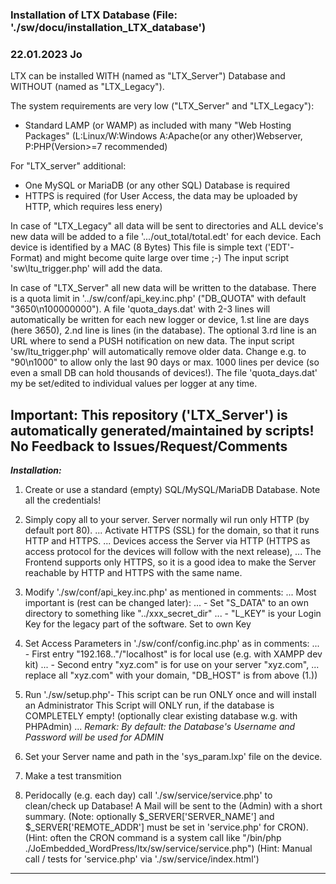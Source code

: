 ### Installation of LTX Database (File: './sw/docu/installation_LTX_database') ###

### 22.01.2023 Jo ###

LTX can be installed WITH (named as "LTX_Server") Database and WITHOUT (named as "LTX_Legacy").

The system requirements are very low ("LTX_Server" and "LTX_Legacy"):
- Standard LAMP (or WAMP) as included with many "Web Hosting Packages" 
  (L:Linux/W:Windows A:Apache(or any other)Webserver, P:PHP(Version>=7 recommended)

For "LTX_server" additional:
- One MySQL or MariaDB (or any other SQL) Database is required
- HTTPS is required (for User Access, the data may be uploaded by HTTP, which requires less enery)

In case of "LTX_Legacy" all data will be sent to directories and ALL device's new data will
be added to a file '.../out_total/total.edt' for each device. Each device is identified by a MAC (8 Bytes)
This file is simple text ('EDT'-Format) and might become quite large over time ;-)
The input script 'sw\ltu_trigger.php' will add the data.

In case of "LTX_Server" all new data will be written to the database. There is a quota limit in
'../sw/conf/api_key.inc.php' ("DB_QUOTA" with default "3650\n100000000"). A file 'quota_days.dat' with 2-3 lines
will automatically be written for each new logger or device, 1.st line are days (here 3650), 2.nd line is lines (in the database).
The optional 3.rd line is an URL where to send a PUSH notification on new data.
The input script 'sw/ltu_trigger.php' will automatically remove older data.
Change e.g. to "90\n1000" to allow only the last 90 days or max. 1000 lines per device (so even a small DB can hold thousands of devices!).
The file 'quota_days.dat' my be set/edited to individual values per logger at any time.

## Important: This repository ('LTX_Server') is automatically generated/maintained by scripts! No Feedback to Issues/Request/Comments ##


***Installation:*** 

 1. Create or use a standard (empty) SQL/MySQL/MariaDB Database. Note all the credentials!

 2. Simply copy all to your server. Server normally wil run only HTTP (by default port 80).
... Activate HTTPS (SSL) for the domain, so that it runs HTTP and HTTPS.
... Devices access the Server via HTTP (HTTPS as access protocol for the devices will follow with the next release),
... The Frontend supports only HTTPS, so it is a good idea to make the Server reachable by HTTP and HTTPS with the same name.

 3. Modify './sw/conf/api_key.inc.php' as mentioned in comments:
... Most important is (rest can be changed later):
... - Set "S_DATA" to an own directory to something like "../xxx_secret_dir"
... - "L_KEY" is your Login Key for the legacy part of the software. Set to own Key 

 4. Set Access Parameters in './sw/conf/config.inc.php' as in comments:
... - First entry "192.168.."/"localhost" is for local use (e.g. with XAMPP dev kit)
... - Second entry "xyz.com" is for use on your server "xyz.com", 
...   replace all "xyz.com" with your domain, "DB_HOST" is from above (1.))

 5. Run './sw/setup.php'- This script can be run ONLY once and will install an Administrator
    This Script will ONLY run, if the database is COMPLETELY empty! 
	(optionally clear existing database w.g. with PHPAdmin)
... _Remark: By default: the Database's Username and Password will be used for ADMIN_ 

 6. Set your Server name and path in the 'sys_param.lxp' file on the device. 

 7. Make a test transmition
 
 8. Peridocally (e.g. each day) call './sw/service/service.php' to clean/check up Database!
    A Mail will be sent to the (Admin) with a short summary.
	(Note: optionally $_SERVER['SERVER_NAME'] and $_SERVER['REMOTE_ADDR'] must be set in 'service.php' for CRON).
	(Hint: often the CRON command is a system call like "/bin/php ./JoEmbedded_WordPress/ltx/sw/service/service.php")
    (Hint: Manual call / tests for 'service.php' via './sw/service/index.html')
	
***

